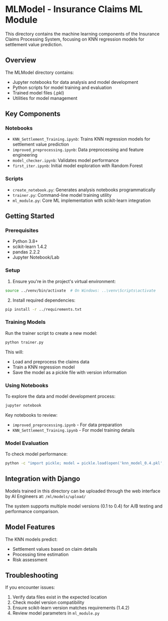 # MLModel - Insurance Claims ML Module

This directory contains the machine learning components of the Insurance Claims Processing System, focusing on KNN regression models for settlement value prediction.

## Overview

The MLModel directory contains:
- Jupyter notebooks for data analysis and model development
- Python scripts for model training and evaluation
- Trained model files (.pkl)
- Utilities for model management

## Key Components

### Notebooks
- `KNN_Settlement_Training.ipynb`: Trains KNN regression models for settlement value prediction
- `improved_preprocessing.ipynb`: Data preprocessing and feature engineering
- `model_checker.ipynb`: Validates model performance
- `first_iter.ipynb`: Initial model exploration with Random Forest

### Scripts
- `create_notebook.py`: Generates analysis notebooks programmatically
- `trainer.py`: Command-line model training utility
- `ml_module.py`: Core ML implementation with scikit-learn integration

## Getting Started

### Prerequisites
- Python 3.8+
- scikit-learn 1.4.2
- pandas 2.2.2
- Jupyter Notebook/Lab

### Setup

1. Ensure you're in the project's virtual environment:
```bash
source ../venv/bin/activate  # On Windows: ..\venv\Scripts\activate
```

2. Install required dependencies:
```bash
pip install -r ../requirements.txt
```

### Training Models

Run the trainer script to create a new model:
```bash
python trainer.py
```

This will:
- Load and preprocess the claims data
- Train a KNN regression model
- Save the model as a pickle file with version information

### Using Notebooks

To explore the data and model development process:
```bash
jupyter notebook
```

Key notebooks to review:
- `improved_preprocessing.ipynb` - For data preparation
- `KNN_Settlement_Training.ipynb` - For model training details

### Model Evaluation

To check model performance:
```bash
python -c "import pickle; model = pickle.load(open('knn_model_0.4.pkl', 'rb')); print(f'Model loaded: {model}')"
```

## Integration with Django

Models trained in this directory can be uploaded through the web interface by AI Engineers at:
`/ml/models/upload/`

The system supports multiple model versions (0.1 to 0.4) for A/B testing and performance comparison.

## Model Features

The KNN models predict:
- Settlement values based on claim details
- Processing time estimation
- Risk assessment

## Troubleshooting

If you encounter issues:
1. Verify data files exist in the expected location
2. Check model version compatibility
3. Ensure scikit-learn version matches requirements (1.4.2)
4. Review model parameters in `ml_module.py`